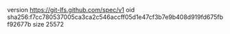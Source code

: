 version https://git-lfs.github.com/spec/v1
oid sha256:f7cc780537005ca3ca2c546accff05d1e47cf3b7e9b408d919fd675fbf92677b
size 25572
